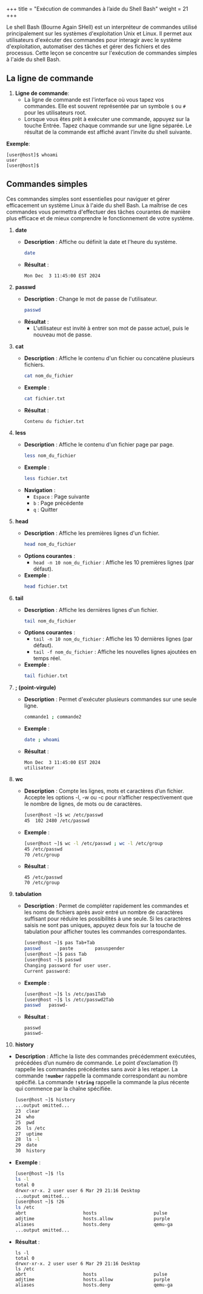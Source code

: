 +++
title = "Exécution de commandes à l’aide du Shell Bash"
weight = 21
+++

Le shell Bash (Bourne Again SHell) est un interpréteur de commandes utilisé principalement sur les systèmes d'exploitation Unix et Linux. Il permet aux utilisateurs d'exécuter des commandes pour interagir avec le système d'exploitation, automatiser des tâches et gérer des fichiers et des processus. Cette leçon se concentre sur l'exécution de commandes simples à l'aide du shell Bash.


## La ligne de commande

1. **Ligne de commande**:
   - La ligne de commande est l'interface où vous tapez vos commandes. Elle est souvent représentée par un symbole `$` ou `#` pour les utilisateurs root.
   - Lorsque vous êtes prêt à exécuter une commande, appuyez sur la touche Entrée. Tapez chaque commande sur une ligne séparée. Le résultat de la commande est affiché avant l’invite du shell suivante.

**Exemple**:
```plaintext
[user@host]$ whoami
user
[user@host]$ 
```

## Commandes simples

Ces commandes simples sont essentielles pour naviguer et gérer efficacement un système Linux à l'aide du shell Bash. La maîtrise de ces commandes vous permettra d'effectuer des tâches courantes de manière plus efficace et de mieux comprendre le fonctionnement de votre système.

1. **date**
   - **Description** : Affiche ou définit la date et l'heure du système.
     ```bash
     date
     ```
   - **Résultat** :
     ```bash
     Mon Dec  3 11:45:00 EST 2024
     ```

2. **passwd**
   - **Description** : Change le mot de passe de l'utilisateur.
     ```bash
     passwd
     ```
   - **Résultat** :
     - L'utilisateur est invité à entrer son mot de passe actuel, puis le nouveau mot de passe.

3. **cat**
   - **Description** : Affiche le contenu d'un fichier ou concatène plusieurs fichiers.
     ```bash
     cat nom_du_fichier
     ```
   - **Exemple** :
     ```bash
     cat fichier.txt
     ```
   - **Résultat** :
     ```plaintext
     Contenu du fichier.txt
     ```

4. **less**
   - **Description** : Affiche le contenu d'un fichier page par page.
     ```bash
     less nom_du_fichier
     ```
   - **Exemple** :
     ```bash
     less fichier.txt
     ```
   - **Navigation** :
     - `Espace` : Page suivante
     - `b` : Page précédente
     - `q` : Quitter

5. **head**
   - **Description** : Affiche les premières lignes d'un fichier.
     ```bash
     head nom_du_fichier
     ```
   - **Options courantes** :
     - `head -n 10 nom_du_fichier` : Affiche les 10 premières lignes (par défaut).
   - **Exemple** :
     ```bash
     head fichier.txt
     ```

6. **tail**
   - **Description** : Affiche les dernières lignes d'un fichier.
     ```bash
     tail nom_du_fichier
     ```
   - **Options courantes** :
     - `tail -n 10 nom_du_fichier` : Affiche les 10 dernières lignes (par défaut).
     - `tail -f nom_du_fichier` : Affiche les nouvelles lignes ajoutées en temps réel.
   - **Exemple** :
     ```bash
     tail fichier.txt
     ```

7. **; (point-virgule)**
   - **Description** : Permet d'exécuter plusieurs commandes sur une seule ligne.
     ```bash
     commande1 ; commande2
     ```
   - **Exemple** :
     ```bash
     date ; whoami
     ```
   - **Résultat** :
     ```plaintext
     Mon Dec  3 11:45:00 EST 2024
     utilisateur
     ```

8. **wc**
   - **Description** : Compte les lignes, mots et caractères d’un fichier. Accepte les options -l, -w ou -c pour n’afficher respectivement que le nombre de lignes, de mots ou de caractères.
     ```bash
     [user@host ~]$ wc /etc/passwd
     45  102 2480 /etc/passwd
     ```
   - **Exemple** :
     ```bash
     [user@host ~]$ wc -l /etc/passwd ; wc -l /etc/group
     45 /etc/passwd
     70 /etc/group
     ```
   - **Résultat** :
     ```plaintext
     45 /etc/passwd
     70 /etc/group
     ```

9. **tabulation**
   - **Description** : Permet de compléter rapidement les commandes et les noms de fichiers après avoir entré un nombre de caractères suffisant pour réduire les possibilités à une seule. Si les caractères saisis ne sont pas uniques, appuyez deux fois sur la touche de tabulation pour afficher toutes les commandes correspondantes.
     ```bash
     [user@host ~]$ pas Tab+Tab
     passwd       paste        pasuspender
     [user@host ~]$ pass Tab
     [user@host ~]$ passwd 
     Changing password for user user.
     Current password: 
     ```
   - **Exemple** :
     ```bash
     [user@host ~]$ ls /etc/pas1Tab
     [user@host ~]$ ls /etc/passwd2Tab
     passwd   passwd-
     ```
   - **Résultat** :
     ```plaintext
     passwd
     passwd-
     ```

10. **history**
   - **Description** : Affiche la liste des commandes précédemment exécutées, précédées d’un numéro de commande. Le point d’exclamation (!) rappelle les commandes précédentes sans avoir à les retaper. La commande **`!number`** rappelle la commande correspondant au nombre spécifié. La commande **`!string`** rappelle la commande la plus récente qui commence par la chaîne spécifiée.
     ```bash
     [user@host ~]$ history
     ...output omitted...
     23  clear
     24  who
     25  pwd
     26  ls /etc
     27  uptime
     28  ls -l
     29  date
     30  history
     ```
   - **Exemple** :
     ```bash
     [user@host ~]$ !ls
     ls -l
     total 0
     drwxr-xr-x. 2 user user 6 Mar 29 21:16 Desktop
     ...output omitted...
     [user@host ~]$ !26
     ls /etc
     abrt                     hosts                     pulse
     adjtime                  hosts.allow               purple
     aliases                  hosts.deny                qemu-ga
     ...output omitted...
     ```
   - **Résultat** :
     ```plaintext
     ls -l
     total 0
     drwxr-xr-x. 2 user user 6 Mar 29 21:16 Desktop
     ls /etc
     abrt                     hosts                     pulse
     adjtime                  hosts.allow               purple
     aliases                  hosts.deny                qemu-ga
     ```